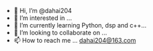 - 👋 Hi, I’m @dahai204
- 👀 I’m interested in ...
- 🌱 I’m currently learning Python, dsp and c++...
- 💞️ I’m looking to collaborate on ...
- 📫 How to reach me ... dahai204@163.com

<!---
dahai204/dahai204 is a ✨ special ✨ repository because its `README.md` (this file) appears on your GitHub profile.
You can click the Preview link to take a look at your changes.
--->
